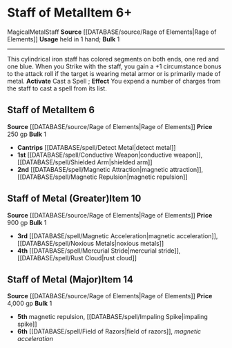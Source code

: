 ﻿---
bulk: '1'
element: Metal
id: '2621'
item_category: Staves
level: '6'
name: Staff of Metal
price: 250 gp
rarity: Common
source: '[[DATABASE/source/Rage of Elements|Rage of Elements]]'
subcategory: stave
trait:
- '[[DATABASE/trait/Magical|Magical]]'
- '[[DATABASE/trait/Metal|Metal]]'
- '[[DATABASE/trait/Staff|Staff]]'
type: Item
usage: held in 1 hand

---
# Staff of Metal<span class="item-type">Item 6+</span>

<span class="item-trait">Magical</span><span class="item-trait">Metal</span><span class="item-trait">Staff</span>
**Source** [[DATABASE/source/Rage of Elements|Rage of Elements]]
**Usage** held in 1 hand; **Bulk** 1

---
This cylindrical iron staff has colored segments on both ends, one red and one blue. When you Strike with the staff, you gain a +1 circumstance bonus to the attack roll if the target is wearing metal armor or is primarily made of metal.
**Activate** Cast a Spell ; **Effect** You expend a number of charges from the staff to cast a spell from its list.

## Staff of Metal<span class="item-type">Item 6</span>

**Source** [[DATABASE/source/Rage of Elements|Rage of Elements]]
**Price** 250 gp
**Bulk** 1

* **Cantrips** [[DATABASE/spell/Detect Metal|detect metal]]
* **1st** [[DATABASE/spell/Conductive Weapon|conductive weapon]], [[DATABASE/spell/Shielded Arm|shielded arm]]
* **2nd** [[DATABASE/spell/Magnetic Attraction|magnetic attraction]], [[DATABASE/spell/Magnetic Repulsion|magnetic repulsion]]

## Staff of Metal (Greater)<span class="item-type">Item 10</span>

**Source** [[DATABASE/source/Rage of Elements|Rage of Elements]]
**Price** 900 gp
**Bulk** 1

* **3rd** [[DATABASE/spell/Magnetic Acceleration|magnetic acceleration]], [[DATABASE/spell/Noxious Metals|noxious metals]]
* **4th** [[DATABASE/spell/Mercurial Stride|mercurial stride]], [[DATABASE/spell/Rust Cloud|rust cloud]]

## Staff of Metal (Major)<span class="item-type">Item 14</span>

**Source** [[DATABASE/source/Rage of Elements|Rage of Elements]]
**Price** 4,000 gp
**Bulk** 1

* **5th** magnetic repulsion, [[DATABASE/spell/Impaling Spike|impaling spike]]
* **6th** [[DATABASE/spell/Field of Razors|field of razors]], _magnetic acceleration_